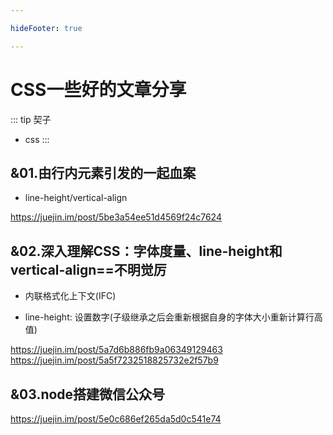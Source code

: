 ```yaml
---

hideFooter: true

---
```

# CSS一些好的文章分享 #

::: tip 契子
- css
:::

## &01.由行内元素引发的一起血案 ##

- line-height/vertical-align

https://juejin.im/post/5be3a54ee51d4569f24c7624

## &02.深入理解CSS：字体度量、line-height和vertical-align==不明觉厉 ##

- 内联格式化上下文(IFC)

- line-height: 设置数字(子级继承之后会重新根据自身的字体大小重新计算行高值)

https://juejin.im/post/5a7d6b886fb9a06349129463
https://juejin.im/post/5a5f7232518825732e2f57b9

## &03.node搭建微信公众号 ##

https://juejin.im/post/5e0c686ef265da5d0c541e74

